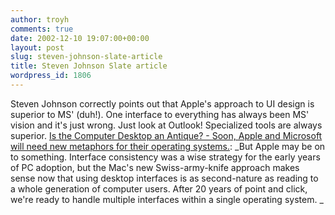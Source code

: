 ```yaml
---
author: troyh
comments: true
date: 2002-12-10 19:07:00+00:00
layout: post
slug: steven-johnson-slate-article
title: Steven Johnson Slate article
wordpress_id: 1806
---
```


Steven Johnson correctly points out that Apple's approach to UI design is superior to MS' (duh!). One interface to everything has always been MS' vision and it's just wrong. Just look at Outlook! Specialized tools are always superior. [Is the Computer Desktop an Antique? - Soon, Apple and Microsoft will need new metaphors for their operating systems.](http://slate.msn.com/?id=2075219&device=): _But Apple may be on to something. Interface consistency was a wise strategy for the early years of PC adoption, but the Mac's new Swiss-army-knife approach makes sense now that using desktop interfaces is as second-nature as reading to a whole generation of computer users. After 20 years of point and click, we're ready to handle multiple interfaces within a single operating system. _
